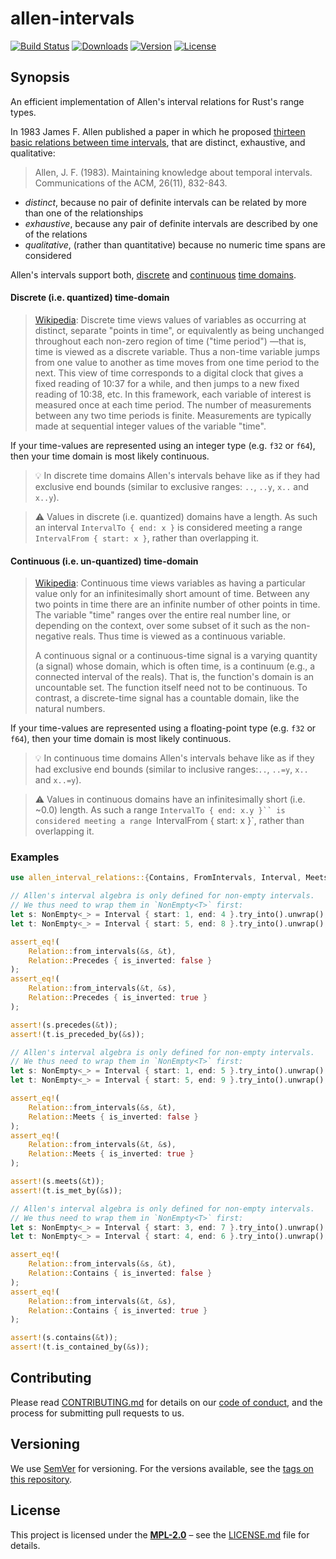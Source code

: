 # allen-intervals

[![Build Status](https://img.shields.io/github/actions/workflow/status/regexident/allen-intervals/rust?label=build)](https://github.com/regexident/allen-intervals/actions/workflows/rust.yml)
[![Downloads](https://img.shields.io/crates/d/allen-intervals.svg?style=flat-square)](https://crates.io/crates/allen-intervals/)
[![Version](https://img.shields.io/crates/v/allen-intervals.svg?style=flat-square)](https://crates.io/crates/allen-intervals/)
[![License](https://img.shields.io/crates/l/allen-intervals.svg?style=flat-square)](https://crates.io/crates/allen-intervals/)

## Synopsis

An efficient implementation of Allen's interval relations for Rust's range types.

<!-- cargo-rdme start -->

In 1983 James F. Allen published a paper in which he proposed [thirteen basic relations between time intervals][allen-interval-algebra],
that are distinct, exhaustive, and qualitative:

> Allen, J. F. (1983).
> Maintaining knowledge about temporal intervals.
> Communications of the ACM, 26(11), 832-843.

- *distinct*, because no pair of definite intervals can be related by more than one of the relationships
- *exhaustive*, because any pair of definite intervals are described by one of the relations
- *qualitative*, (rather than quantitative) because no numeric time spans are considered

Allen's intervals support both, [discrete][time-domains] and [continuous][time-domains] [time domains][time-domains].

#### Discrete (i.e. quantized) time-domain

> [Wikipedia][time-domains]: Discrete time views values of variables as occurring at distinct, separate "points in time",
> or equivalently as being unchanged throughout each non-zero region of time ("time period")
> —that is, time is viewed as a discrete variable.
> Thus a non-time variable jumps from one value to another as time moves from one time period to the next.
> This view of time corresponds to a digital clock that gives a fixed reading of 10:37 for a while,
> and then jumps to a new fixed reading of 10:38, etc.
> In this framework, each variable of interest is measured once at each time period.
> The number of measurements between any two time periods is finite.
> Measurements are typically made at sequential integer values of the variable "time".

If your time-values are represented using an integer type (e.g. `f32` or `f64`), then your time domain is most likely continuous.

> 💡 In discrete time domains Allen's intervals behave like as if they had exclusive end bounds
> (similar to exclusive ranges: `..`, `..y`, `x..` and `x..y`).

> ⚠️ Values in discrete (i.e. quantized) domains have a length.
> As such an interval `IntervalTo { end: x }` is considered
> meeting a range `IntervalFrom { start: x }`, rather than overlapping it.

#### Continuous (i.e. un-quantized) time-domain

> [Wikipedia][time-domains]: Continuous time views variables as having a particular value only for an infinitesimally short amount of time.
> Between any two points in time there are an infinite number of other points in time.
> The variable "time" ranges over the entire real number line, or depending on the context,
> over some subset of it such as the non-negative reals. Thus time is viewed as a continuous variable.
>
> A continuous signal or a continuous-time signal is a varying quantity (a signal) whose domain,
> which is often time, is a continuum (e.g., a connected interval of the reals).
> That is, the function's domain is an uncountable set. The function itself need not to be continuous.
> To contrast, a discrete-time signal has a countable domain, like the natural numbers.

If your time-values are represented using a floating-point type (e.g. `f32` or `f64`), then your time domain is most likely continuous.

> 💡 In continuous time domains Allen's intervals behave like as if they had exclusive end bounds
> (similar to inclusive ranges:`..`, `..=y`, `x..` and `x..=y`).

> ⚠️ Values in continuous domains have an infinitesimally short (i.e. ~0.0) length.
> As such a range `IntervalTo { end: x.y }`` is considered
> meeting a range `IntervalFrom { start: x }`, rather than overlapping it.

### Examples

```rust
use allen_interval_relations::{Contains, FromIntervals, Interval, Meets, NonEmpty, Precedes, Relation};

// Allen's interval algebra is only defined for non-empty intervals.
// We thus need to wrap them in `NonEmpty<T>` first:
let s: NonEmpty<_> = Interval { start: 1, end: 4 }.try_into().unwrap();
let t: NonEmpty<_> = Interval { start: 5, end: 8 }.try_into().unwrap();

assert_eq!(
    Relation::from_intervals(&s, &t),
    Relation::Precedes { is_inverted: false }
);
assert_eq!(
    Relation::from_intervals(&t, &s),
    Relation::Precedes { is_inverted: true }
);

assert!(s.precedes(&t));
assert!(t.is_preceded_by(&s));

// Allen's interval algebra is only defined for non-empty intervals.
// We thus need to wrap them in `NonEmpty<T>` first:
let s: NonEmpty<_> = Interval { start: 1, end: 5 }.try_into().unwrap();
let t: NonEmpty<_> = Interval { start: 5, end: 9 }.try_into().unwrap();

assert_eq!(
    Relation::from_intervals(&s, &t),
    Relation::Meets { is_inverted: false }
);
assert_eq!(
    Relation::from_intervals(&t, &s),
    Relation::Meets { is_inverted: true }
);

assert!(s.meets(&t));
assert!(t.is_met_by(&s));

// Allen's interval algebra is only defined for non-empty intervals.
// We thus need to wrap them in `NonEmpty<T>` first:
let s: NonEmpty<_> = Interval { start: 3, end: 7 }.try_into().unwrap();
let t: NonEmpty<_> = Interval { start: 4, end: 6 }.try_into().unwrap();

assert_eq!(
    Relation::from_intervals(&s, &t),
    Relation::Contains { is_inverted: false }
);
assert_eq!(
    Relation::from_intervals(&t, &s),
    Relation::Contains { is_inverted: true }
);

assert!(s.contains(&t));
assert!(t.is_contained_by(&s));
```

[allen-interval-algebra]: https://en.wikipedia.org/wiki/Allen%27s_interval_algebra
[quantization]: https://en.wikipedia.org/wiki/Quantization
[time-domains]: https://en.wikipedia.org/wiki/Discrete_time_and_continuous_time

<!-- cargo-rdme end -->

## Contributing

Please read [CONTRIBUTING.md](../CONTRIBUTING.md) for details on our [code of conduct](https://www.rust-lang.org/conduct.html),
and the process for submitting pull requests to us.

## Versioning

We use [SemVer](http://semver.org/) for versioning. For the versions available, see the [tags on this repository](https://github.com/signalo/signalo/tags).

## License

This project is licensed under the [**MPL-2.0**](https://www.tldrlegal.com/l/mpl-2.0) – see the [LICENSE.md](LICENSE.md) file for details.
